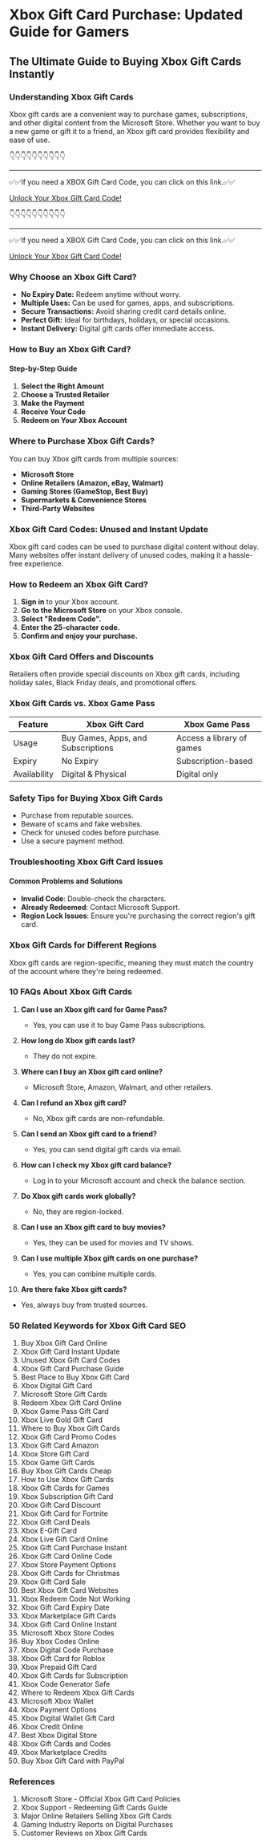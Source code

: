 # Xbox Gift Card Purchase: Updated Guide for Gamers

## The Ultimate Guide to Buying Xbox Gift Cards Instantly

### Understanding Xbox Gift Cards

Xbox gift cards are a convenient way to purchase games, subscriptions, and other digital content from the Microsoft Store. Whether you want to buy a new game or gift it to a friend, an Xbox gift card provides flexibility and ease of use.

👇👇👇👇👇👇👇👇👇👇

---

✅✅If you need a  XBOX Gift Card Code, you can click on this link.✅✅

[Unlock Your Xbox Gift Card Code!](https://therewardgate.com/free-xbox/)

👇👇👇👇👇👇👇👇👇👇

---

✅✅If you need a  XBOX Gift Card Code, you can click on this link.✅✅

[Unlock Your Xbox Gift Card Code!](https://therewardgate.com/free-xbox/)

### Why Choose an Xbox Gift Card?

- **No Expiry Date:** Redeem anytime without worry.
- **Multiple Uses:** Can be used for games, apps, and subscriptions.
- **Secure Transactions:** Avoid sharing credit card details online.
- **Perfect Gift:** Ideal for birthdays, holidays, or special occasions.
- **Instant Delivery:** Digital gift cards offer immediate access.

### How to Buy an Xbox Gift Card?

#### Step-by-Step Guide

1. **Select the Right Amount**
2. **Choose a Trusted Retailer**
3. **Make the Payment**
4. **Receive Your Code**
5. **Redeem on Your Xbox Account**

### Where to Purchase Xbox Gift Cards?

You can buy Xbox gift cards from multiple sources:

- **Microsoft Store**
- **Online Retailers (Amazon, eBay, Walmart)**
- **Gaming Stores (GameStop, Best Buy)**
- **Supermarkets & Convenience Stores**
- **Third-Party Websites**

### Xbox Gift Card Codes: Unused and Instant Update

Xbox gift card codes can be used to purchase digital content without delay. Many websites offer instant delivery of unused codes, making it a hassle-free experience.

### How to Redeem an Xbox Gift Card?

1. **Sign in** to your Xbox account.
2. **Go to the Microsoft Store** on your Xbox console.
3. **Select "Redeem Code".**
4. **Enter the 25-character code.**
5. **Confirm and enjoy your purchase.**

### Xbox Gift Card Offers and Discounts

Retailers often provide special discounts on Xbox gift cards, including holiday sales, Black Friday deals, and promotional offers.

### Xbox Gift Cards vs. Xbox Game Pass

| Feature | Xbox Gift Card | Xbox Game Pass |
|---------|--------------|---------------|
| Usage | Buy Games, Apps, and Subscriptions | Access a library of games |
| Expiry | No Expiry | Subscription-based |
| Availability | Digital & Physical | Digital only |

### Safety Tips for Buying Xbox Gift Cards

- Purchase from reputable sources.
- Beware of scams and fake websites.
- Check for unused codes before purchase.
- Use a secure payment method.

### Troubleshooting Xbox Gift Card Issues

#### Common Problems and Solutions

- **Invalid Code**: Double-check the characters.
- **Already Redeemed**: Contact Microsoft Support.
- **Region Lock Issues**: Ensure you're purchasing the correct region's gift card.

### Xbox Gift Cards for Different Regions

Xbox gift cards are region-specific, meaning they must match the country of the account where they're being redeemed.

### 10 FAQs About Xbox Gift Cards

1. **Can I use an Xbox gift card for Game Pass?**
   - Yes, you can use it to buy Game Pass subscriptions.

2. **How long do Xbox gift cards last?**
   - They do not expire.

3. **Where can I buy an Xbox gift card online?**
   - Microsoft Store, Amazon, Walmart, and other retailers.

4. **Can I refund an Xbox gift card?**
   - No, Xbox gift cards are non-refundable.

5. **Can I send an Xbox gift card to a friend?**
   - Yes, you can send digital gift cards via email.

6. **How can I check my Xbox gift card balance?**
   - Log in to your Microsoft account and check the balance section.

7. **Do Xbox gift cards work globally?**
   - No, they are region-locked.

8. **Can I use an Xbox gift card to buy movies?**
   - Yes, they can be used for movies and TV shows.

9. **Can I use multiple Xbox gift cards on one purchase?**
   - Yes, you can combine multiple cards.

10. **Are there fake Xbox gift cards?**
   - Yes, always buy from trusted sources.

### 50 Related Keywords for Xbox Gift Card SEO

1. Buy Xbox Gift Card Online  
2. Xbox Gift Card Instant Update  
3. Unused Xbox Gift Card Codes  
4. Xbox Gift Card Purchase Guide  
5. Best Place to Buy Xbox Gift Card  
6. Xbox Digital Gift Card  
7. Microsoft Store Gift Cards  
8. Redeem Xbox Gift Card Online  
9. Xbox Game Pass Gift Card  
10. Xbox Live Gold Gift Card  
11. Where to Buy Xbox Gift Cards  
12. Xbox Gift Card Promo Codes  
13. Xbox Gift Card Amazon  
14. Xbox Store Gift Card  
15. Xbox Game Gift Cards  
16. Buy Xbox Gift Cards Cheap  
17. How to Use Xbox Gift Cards  
18. Xbox Gift Cards for Games  
19. Xbox Subscription Gift Card  
20. Xbox Gift Card Discount  
21. Xbox Gift Card for Fortnite  
22. Xbox Gift Card Deals  
23. Xbox E-Gift Card  
24. Xbox Live Gift Card Online  
25. Xbox Gift Card Purchase Instant  
26. Xbox Gift Card Online Code  
27. Xbox Store Payment Options  
28. Xbox Gift Cards for Christmas  
29. Xbox Gift Card Sale  
30. Best Xbox Gift Card Websites  
31. Xbox Redeem Code Not Working  
32. Xbox Gift Card Expiry Date  
33. Xbox Marketplace Gift Cards  
34. Xbox Gift Card Online Instant  
35. Microsoft Xbox Store Codes  
36. Buy Xbox Codes Online  
37. Xbox Digital Code Purchase  
38. Xbox Gift Card for Roblox  
39. Xbox Prepaid Gift Card  
40. Xbox Gift Cards for Subscription  
41. Xbox Code Generator Safe  
42. Where to Redeem Xbox Gift Cards  
43. Microsoft Xbox Wallet  
44. Xbox Payment Options  
45. Xbox Digital Wallet Gift Card  
46. Xbox Credit Online  
47. Best Xbox Digital Store  
48. Xbox Gift Cards and Codes  
49. Xbox Marketplace Credits  
50. Buy Xbox Gift Card with PayPal  

### References

1. Microsoft Store - Official Xbox Gift Card Policies  
2. Xbox Support - Redeeming Gift Cards Guide  
3. Major Online Retailers Selling Xbox Gift Cards  
4. Gaming Industry Reports on Digital Purchases  
5. Customer Reviews on Xbox Gift Cards  
